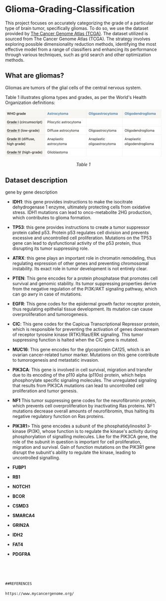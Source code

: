 # Glioma-Grading-Classification

This project focuses on accurately categorizing the grade of a particular type of brain tumor, specifically gliomas. To do so, we use the dataset provided by [The Cancer Genome Atlas (TCGA)](https://www.cancer.gov/ccg/research/genome-sequencing/tcga). The dataset utilized is sourced from The Cancer Genome Atlas (TCGA). 
The strategy involves exploring possible dimensionality reduction methods, identifying the most effective model from a range of classifiers and enhancing its performance through various techniques, such as grid search and other optimization methods.

## What are gliomas? 
Gliomas are tumors of the glial cells of the central nervous system. 

 Table 1 illustrates glioma types and grades, as per the World's Health Organization definitions:

<p align="center">
  <img src="https://github.com/irenebernardi/Glioma-Grading-Classification/blob/main/WHO_glioma_types.png" alt="Glioma Types">
</p>
<p align="center"><em>Table 1</em></p>

## Dataset description 
gene by gene description 

- **IDH1**: this gene provides instructions to make the isocitrate dehydrogenase 1 enzyme, ultimately protecting cells from oxidative stress. IDH1 mutations can lead to onco-metabolite 2HG production, which contributes to glioma formation. 

- **TP53**: this gene provides instructions to create a tumor suppressor protein called p53. Protein p53 regulates cell division and prevents excessive and uncontrolled cell proliferation. Mutations on the TP53 gene can lead to dysfunctional activity of the p53 protein, thus disrupting its tumor suppressing role.

- **ATRX**: this gene plays an important role in chromatin remodeling, thus regulating expression of other genes and preventing chromosomal instability. Its exact role in tumor development is not entirely clear. 

- **PTEN**: This gene encodes for a protein phosphatase that promotes cell survival and genomic stability. Its tumor suppressing properties derive from the negative regulation of the PI3K/AKT signaling pathway, which can go awry in case of mutations.
  
- **EGFR**: This gene codes for the epidermal growth factor receptor protein, thus regulating epithelial tissue development. Its mutation can cause overproliferation and tumorogenesis.
  
- **CIC**: This gene codes for the Capicua Transcriptional Repressor protein, which is responsible for preventing the activation of genes downstream of receptor tyrosine kinase (RTK)/Ras/ERK signaling. This tumor suppressing function is halted when the CIC gene is mutated.
  
- **MUC16**: This gene encodes for the glycoprotein CA125, which is an ovarian cancer-related tumor marker. Mutations on this gene contribute to tumorogenesis and metastatic invasion.
  
- **PIK3CA**: This gene is involved in cell survival, migration and transfer due to its encoding of the p110 alpha (p110α) protein, which helps phosphorylate specific signaling molecules. The unregulated signaling that results from PIK3CA mutations can lead to uncontrolled cell proliferation and tumor genesis.
  
- **NF1** This tumor suppressing gene codes for the neurofibromin protein, which prevents cell overproliferation by inactivating Ras proteins. NF1 mutations decrease overall amounts of neurofibromin, thus halting its negative regulatory function on Ras proteins.
  
- **PIK3R1**> This gene encodes a subunit of the phosphatidylinositol 3-kinase (PI3K), whose function is to regulate the kinase's activity during phosphorylation of signalling molecules. Like for the PIK3CA gene, the role of the subunit in question is important for cell proliferation, migration and survival. Gain of function mutations on the PIK3R1 gene disrupt the subunit's ability to regulate the kinase, leading to uncontrolled signalling.
  
- **FUBP1**
- **RB1**
- **NOTCH1**
- **BCOR**
- **CSMD3**
- **SMARCA4**
- **GRIN2A**
- **IDH2**
- **FAT4**
- **PDGFRA**
```




##REFERENCES 

https://www.mycancergenome.org/
